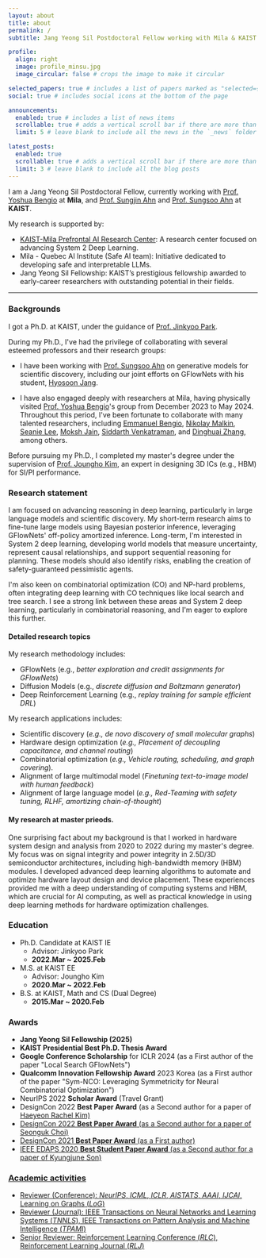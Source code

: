 ```yaml
---
layout: about
title: about
permalink: /
subtitle: Jang Yeong Sil Postdoctoral Fellow working with Mila & KAIST.

profile:
  align: right
  image: profile_minsu.jpg
  image_circular: false # crops the image to make it circular

selected_papers: true # includes a list of papers marked as "selected={true}"
social: true # includes social icons at the bottom of the page

announcements:
  enabled: true # includes a list of news items
  scrollable: true # adds a vertical scroll bar if there are more than 3 news items
  limit: 5 # leave blank to include all the news in the `_news` folder

latest_posts:
  enabled: true
  scrollable: true # adds a vertical scroll bar if there are more than 3 new posts items
  limit: 3 # leave blank to include all the blog posts
---
```


I am a Jang Yeong Sil Postdoctoral Fellow, currently working with [Prof. Yoshua Bengio](https://yoshuabengio.org/) at **Mila**, and [Prof. Sungjin Ahn](https://mlml.kaist.ac.kr/sungjinahn) and [Prof. Sungsoo Ahn](https://sites.google.com/view/sungsooahn0215/home) at **KAIST**.

My research is supported by:

- [KAIST-Mila Prefrontal AI Research Center](https://mlml.kaist.ac.kr/pair): A research center focused on advancing System 2 Deep Learning.
- Mila - Quebec AI Institute (Safe AI team): Initiative dedicated to developing safe and interpretable LLMs.
- Jang Yeong Sil Fellowship: KAIST’s prestigious fellowship awarded to early-career researchers with outstanding potential in their fields.

---

### Backgrounds

I got a Ph.D. at KAIST, under the guidance of [Prof. Jinkyoo Park](http://silab.kaist.ac.kr/our-team/).

During my Ph.D., I've had the privilege of collaborating with several esteemed professors and their research groups:

- I have been working with [Prof. Sungsoo Ahn](https://sites.google.com/view/sungsooahn0215/home) on generative models for scientific discovery, including our joint efforts on GFlowNets with his student, [Hyosoon Jang](https://hsjang0.github.io/hsjang/).

- I have also engaged deeply with researchers at Mila, having physically visited [Prof. Yoshua Bengio](https://yoshuabengio.org/)'s group from December 2023 to May 2024. Throughout this period, I've been fortunate to collaborate with many talented researchers, including [Emmanuel Bengio](https://folinoid.com/), [Nikolay Malkin](https://malkin1729.github.io/), [Seanie Lee](https://seanie12.github.io/), [Moksh Jain](https://mj10.github.io/), [Siddarth Venkatraman](https://hyperpotatoneo.github.io/), and [Dinghuai Zhang](https://zdhnarsil.github.io/), among others.

Before pursuing my Ph.D., I completed my master's degree under the supervision of [Prof. Joungho Kim](https://tera.kaist.ac.kr/), an expert in designing 3D ICs (e.g., HBM) for SI/PI performance.

### Research statement

I am focused on advancing reasoning in deep learning, particularly in large language models and scientific discovery. My short-term research aims to fine-tune large models using Bayesian posterior inference, leveraging GFlowNets' off-policy amortized inference. Long-term, I'm interested in System 2 deep learning, developing world models that measure uncertainty, represent causal relationships, and support sequential reasoning for planning. These models should also identify risks, enabling the creation of safety-guaranteed pessimistic agents.

I'm also keen on combinatorial optimization (CO) and NP-hard problems, often integrating deep learning with CO techniques like local search and tree search. I see a strong link between these areas and System 2 deep learning, particularly in combinatorial reasoning, and I'm eager to explore this further.

#### Detailed research topics

My research methodology includes:
- GFlowNets (e.g., *better exploration and credit assignments for GFlowNets*)
- Diffusion Models (e.g., *discrete diffusion and Boltzmann generator*)
- Deep Reinforcement Learning (e.g., *replay training for sample efficient DRL*)

My research applications includes:
- Scientific discovery (*e.g., de novo discovery of small molecular graphs*)
- Hardware design optimization (*e.g., Placement of decoupling capacitance, and channel routing*)
- Combinatorial optimization (*e.g., Vehicle routing, scheduling, and graph covering*).
- Alignment of large multimodal model (*Finetuning text-to-image model with human feedback*)
- Alignment of large language model (*e.g., Red-Teaming with safety tuning, RLHF, amortizing chain-of-thought*)

#### My research at master prieods. 

One surprising fact about my background is that I worked in hardware system design and analysis from 2020 to 2022 during my master's degree. My focus was on signal integrity and power integrity in 2.5D/3D semiconductor architectures, including high-bandwidth memory (HBM) modules. I developed advanced deep learning algorithms to automate and optimize hardware layout design and device placement. These experiences provided me with a deep understanding of computing systems and HBM, which are crucial for AI computing, as well as practical knowledge in using deep learning methods for hardware optimization challenges.



### Education 

- Ph.D. Candidate at KAIST IE
  - Advisor: Jinkyoo Park
  - **2022.Mar ~ 2025.Feb**
- M.S. at KAIST EE
  - Advisor: Joungho Kim
  - **2020.Mar ~ 2022.Feb**
- B.S. at KAIST, Math and CS (Dual Degree)
  - **2015.Mar ~ 2020.Feb**

### Awards
- **Jang Yeong Sil Fellowship (2025)**
- **KAIST Presidential Best Ph.D. Thesis Award**
- **Google Conference Scholarship** for ICLR 2024 (as a First author of the paper "Local Search GFlowNets")
- **Qualcomm Innovation Fellowship Award** 2023 Korea (as a First author of the paper "Sym-NCO: Leveraging Symmetricity for Neural Combinatorial Optimization")
- NeurIPS 2022 **Scholar Award** (Travel Grant)
- DesignCon 2022 **Best Paper Award** (as a Second author for a paper of <a href="https://www.linkedin.com/in/haeyeon-rachel-kim/">Haeyeon Rachel Kim)
- DesignCon 2022 **Best Paper Award** (as a Second author for a paper of <a href="https://www.linkedin.com/in/seonguk-choi-6077731a9/"> Seonguk Choi)
- DesignCon 2021 **Best Paper Award** (as a First author)
- IEEE EDAPS 2020 **Best Student Paper Award** (as a Second author for a paper of <a href="https://www.linkedin.com/in/kyungjune-son-300a9318a/">Kyungjune Son)

### Academic activities

- Reviewer (Conference): *NeurIPS*, *ICML*, *ICLR*, *AISTATS*, *AAAI*, *IJCAI*, Learning on Graphs (*LoG*)
- Reviewer (Journal): IEEE Transactions on Neural Networks and Learning Systems (*TNNLS*), IEEE Transactions on Pattern Analysis and Machine Intelligence (*TPAMI*)
- Senior Reviewer: Reinforcement Learning Conference (*RLC*), Reinforcement Learning Journal (*RLJ*)
